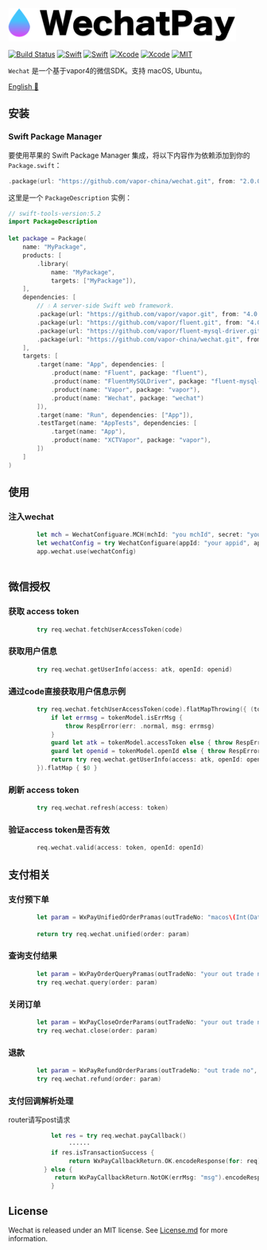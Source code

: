 <img src="images/banner.png"/>

[![Build Status](https://img.shields.io/badge/platforms-macOS%20%7C%20Ubuntu-green.svg)](https://github.com/vapor-china/wechat-pay)
[![Swift](https://img.shields.io/badge/Swift-5.2-orange.svg)](https://swift.org)
[![Swift](https://img.shields.io/badge/Vapor-4-orange.svg)](https://vapor.codes)
[![Xcode](https://img.shields.io/badge/Xcode-11.4-blue.svg)](https://developer.apple.com/xcode)
[![Xcode](https://img.shields.io/badge/macOS-15.0-blue.svg)](https://developer.apple.com/macOS)
[![MIT](https://img.shields.io/badge/licenses-MIT-red.svg)](https://opensource.org/licenses/MIT)



`Wechat` 是一个基于vapor4的微信SDK。支持 macOS, Ubuntu。

[English 📔](README_EN.md)

## 安装

### Swift Package Manager

要使用苹果的 Swift Package Manager 集成，将以下内容作为依赖添加到你的 `Package.swift`：

```swift
.package(url: "https://github.com/vapor-china/wechat.git", from: "2.0.0")
```

这里是一个 `PackageDescription` 实例：

```swift
// swift-tools-version:5.2
import PackageDescription

let package = Package(
    name: "MyPackage",
    products: [
        .library(
            name: "MyPackage",
            targets: ["MyPackage"]),
    ],
    dependencies: [
        // 💧 A server-side Swift web framework.
        .package(url: "https://github.com/vapor/vapor.git", from: "4.0.0-rc"),
        .package(url: "https://github.com/vapor/fluent.git", from: "4.0.0-rc"),
        .package(url: "https://github.com/vapor/fluent-mysql-driver.git", from: "4.0.0-rc"),
        .package(url: "https://github.com/vapor-china/wechat.git", from: "2.0.0")
    ],
    targets: [
        .target(name: "App", dependencies: [
            .product(name: "Fluent", package: "fluent"),
            .product(name: "FluentMySQLDriver", package: "fluent-mysql-driver"),
            .product(name: "Vapor", package: "vapor"),
            .product(name: "Wechat", package: "wechat")
        ]),
        .target(name: "Run", dependencies: ["App"]),
        .testTarget(name: "AppTests", dependencies: [
            .target(name: "App"),
            .product(name: "XCTVapor", package: "vapor"),
        ])
    ]
)
```

## 使用

### 注入wechat
```swift
        let mch = WechatConfiguare.MCH(mchId: "you mchId", secret: "your mch secret") // 如果不需要使用微信支付，这个可以设为nil
        let wechatConfig = try WechatConfiguare(appId: "your appid", appSecret: "your app secret", mch: mch)
        app.wechat.use(wechatConfig)
        
```

## 微信授权

### 获取 access token
```swift 
        try req.wechat.fetchUserAccessToken(code)
```

### 获取用户信息
```swift
        try req.wechat.getUserInfo(access: atk, openId: openid)
```

### 通过code直接获取用户信息示例
```swift
        try req.wechat.fetchUserAccessToken(code).flatMapThrowing({ (tokenModel) in
            if let errmsg = tokenModel.isErrMsg {
                throw RespError(err: .normal, msg: errmsg)
            }
            guard let atk = tokenModel.accessToken else { throw RespError(err: .normal, msg: "access token is not exists") }
            guard let openid = tokenModel.openId else { throw RespError(err: .normal, msg: "openid is not exists") }
            return try req.wechat.getUserInfo(access: atk, openId: openid).encodeResponse(for: req)
        }).flatMap { $0 }
```

### 刷新 access token
```swift 
        try req.wechat.refresh(access: token)
```

### 验证access token是否有效
```swift
        req.wechat.valid(access: token, openId: openId)
```

## 支付相关

### 支付预下单
```swift
        let param = WxPayUnifiedOrderPramas(outTradeNo: "macos\(Int(Date().timeIntervalSince1970))", body: "vapor test", totalFee: 1, spbillCreateIp: "127.0.0.1", notifyUrl: "http://notify.objcoding.com/notify", tradeType: .app)
         
        return try req.wechat.unified(order: param)
```

### 查询支付结果
```swift 
    	let param = WxPayOrderQueryPramas(outTradeNo: "your out trade no")
        try req.wechat.query(order: param)
```

### 关闭订单
```swift
    	let param = WxPayCloseOrderParams(outTradeNo: "your out trade no")
    	try req.wechat.close(order: param)
```

### 退款
```swift 
    	let param = WxPayRefundOrderParams(outTradeNo: "out trade no", outRefundNo: " out refund no", totalFee: 1, refundFee: 1, refundFeeType: "", refundDesc: "", refundAccount: "", notifyUrl: "http://notify.objcoding.com/notify")
        try req.wechat.refund(order: param)
```

### 支付回调解析处理
router请写post请求
```swift 
     		let res = try req.wechat.payCallback()
   				 ······
    		if res.isTransactionSuccess {
     			 return WxPayCallbackReturn.OK.encodeResponse(for: req)
   		  } else {
      		 return WxPayCallbackReturn.NotOK(errMsg: "msg").encodeResponse(for: req)
     		}   
```


## License

Wechat is released under an MIT license. See [License.md](https://github.com/vapor-china/wechat/blob/master/LICENSE) for more information.
